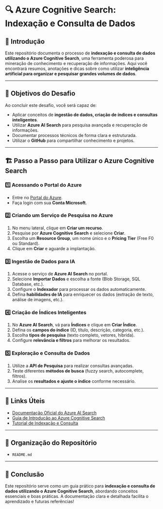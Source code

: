 # 🔍 Azure Cognitive Search: Indexação e Consulta de Dados

## 🚀 Introdução
Este repositório documenta o processo de **indexação e consulta de dados utilizando o Azure Cognitive Search**, uma ferramenta poderosa para mineração de conhecimento e recuperação de informações. Aqui você encontrará resumos, anotações e dicas sobre como utilizar **inteligência artificial para organizar e pesquisar grandes volumes de dados**.

---

## 🎯 Objetivos do Desafio
Ao concluir este desafio, você será capaz de:
- Aplicar conceitos de **ingestão de dados, criação de índices e consultas inteligentes**.
- Utilizar **Azure AI Search** para pesquisa avançada e recuperação de informações.
- Documentar processos técnicos de forma clara e estruturada.
- Utilizar o **GitHub** para compartilhar conhecimento e projetos.

---

## 🏗️ Passo a Passo para Utilizar o Azure Cognitive Search

### 1️⃣ **Acessando o Portal do Azure**
- Entre no [Portal do Azure](https://portal.azure.com).
- Faça login com sua **Conta Microsoft**.

### 2️⃣ **Criando um Serviço de Pesquisa no Azure**
1. No menu lateral, clique em **Criar um recurso**.
2. Pesquise por **Azure Cognitive Search** e selecione **Criar**.
3. Escolha um **Resource Group**, um nome único e o **Pricing Tier** (Free F0 ou Standard).
4. Clique em **Criar** e aguarde a implantação.

### 3️⃣ **Ingestão de Dados para IA**
1. Acesse o serviço de **Azure AI Search** no portal.
2. Selecione **Importar Dados** e escolha a fonte (Blob Storage, SQL Database, etc.).
3. Configure o **Indexador** para processar os dados automaticamente.
4. Defina **habilidades de IA** para enriquecer os dados (extração de texto, análise de imagens, etc.).

### 4️⃣ **Criação de Índices Inteligentes**
1. No **Azure AI Search**, vá para **Índices** e clique em **Criar Índice**.
2. Defina os **campos do índice** (ID, título, descrição, categoria, etc.).
3. Escolha **tipos de pesquisa** (texto completo, vetores, híbrida).
4. Configure **relevância e filtros** para melhorar os resultados.

### 5️⃣ **Exploração e Consulta de Dados**
1. Utilize a **API de Pesquisa** para realizar consultas avançadas.
2. Teste diferentes **métodos de busca** (fuzzy search, autocomplete, filtros).
3. Analise os **resultados e ajuste o índice** conforme necessário.

---

## 🔗 Links Úteis
- [Documentação Oficial do Azure AI Search](https://learn.microsoft.com/pt-br/azure/search/)
- [Guia de Introdução ao Azure Cognitive Search](https://learn.microsoft.com/pt-br/azure/search/search-what-is-azure-search)
- [Tutorial de Indexação e Consulta](https://azure.microsoft.com/pt-br/products/ai-services/ai-search/)

---

## 📂 Organização do Repositório
- `README.md` 

---

## 📢 Conclusão
Este repositório serve como um guia prático para **indexação e consulta de dados utilizando o Azure Cognitive Search**, abordando conceitos essenciais e boas práticas. A documentação clara e detalhada facilita o aprendizado e futuras referências!
